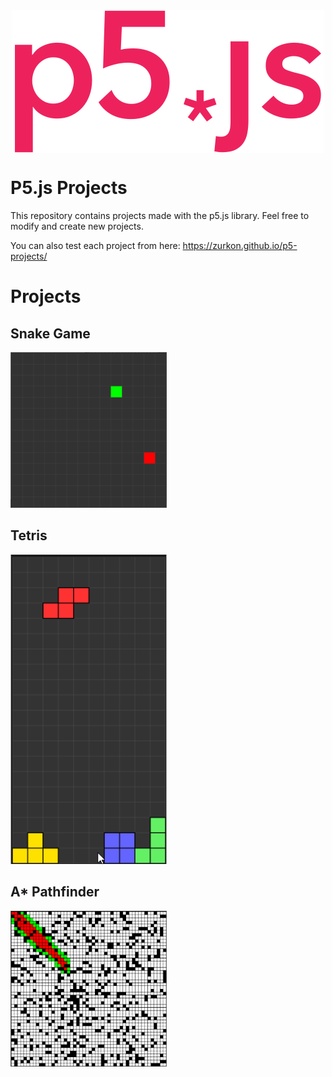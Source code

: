 <img src="./assets/p5js.svg" style="display:block;margin:0 auto 30px;">

# P5.js Projects
This repository contains projects made with the p5.js library. Feel free to modify and create new projects.

You can also test each project from here: https://zurkon.github.io/p5-projects/

# Projects

## Snake Game
<img src="./assets/snake.gif" width="250px">

## Tetris
<img src="./assets/tetris.gif" width="250px">

## A* Pathfinder
<img src="./assets/pathfind.gif" width="250px">

